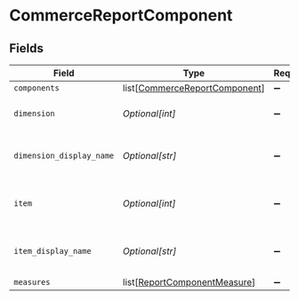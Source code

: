 # CommerceReportComponent


## Fields

| Field                                                                           | Type                                                                            | Required                                                                        | Description                                                                     |
| ------------------------------------------------------------------------------- | ------------------------------------------------------------------------------- | ------------------------------------------------------------------------------- | ------------------------------------------------------------------------------- |
| `components`                                                                    | list[[CommerceReportComponent](../../models/shared/commercereportcomponent.md)] | :heavy_minus_sign:                                                              | N/A                                                                             |
| `dimension`                                                                     | *Optional[int]*                                                                 | :heavy_minus_sign:                                                              | The component's dimension.                                                      |
| `dimension_display_name`                                                        | *Optional[str]*                                                                 | :heavy_minus_sign:                                                              | The component's display name.                                                   |
| `item`                                                                          | *Optional[int]*                                                                 | :heavy_minus_sign:                                                              | The component's item number.                                                    |
| `item_display_name`                                                             | *Optional[str]*                                                                 | :heavy_minus_sign:                                                              | The component's item display name.                                              |
| `measures`                                                                      | list[[ReportComponentMeasure](../../models/shared/reportcomponentmeasure.md)]   | :heavy_minus_sign:                                                              | N/A                                                                             |